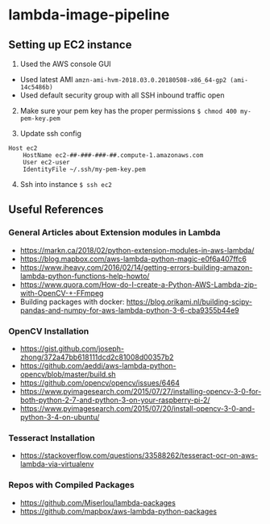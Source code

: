 # lambda-image-pipeline


## Setting up EC2 instance

1) Used the AWS console GUI

* Used latest AMI `amzn-ami-hvm-2018.03.0.20180508-x86_64-gp2 (ami-14c5486b)`
* Used default security group with all SSH inbound traffic open

2) Make sure your pem key has the proper permissions
`$ chmod 400 my-pem-key.pem`

3) Update ssh config

```
Host ec2
    HostName ec2-##-###-###-##.compute-1.amazonaws.com
    User ec2-user
    IdentityFile ~/.ssh/my-pem-key.pem
```

4) Ssh into instance
`$ ssh ec2`


###




## Useful References

### General Articles about Extension modules in Lambda
* https://markn.ca/2018/02/python-extension-modules-in-aws-lambda/
* https://blog.mapbox.com/aws-lambda-python-magic-e0f6a407ffc6
* https://www.iheavy.com/2016/02/14/getting-errors-building-amazon-lambda-python-functions-help-howto/
* https://www.quora.com/How-do-I-create-a-Python-AWS-Lambda-zip-with-OpenCV-+-FFmpeg
* Building packages with docker: https://blog.orikami.nl/building-scipy-pandas-and-numpy-for-aws-lambda-python-3-6-cba9355b44e9

### OpenCV Installation
* https://gist.github.com/joseph-zhong/372a47bb618111dcd2c81008d00357b2
* https://github.com/aeddi/aws-lambda-python-opencv/blob/master/build.sh
* https://github.com/opencv/opencv/issues/6464
* https://www.pyimagesearch.com/2015/07/27/installing-opencv-3-0-for-both-python-2-7-and-python-3-on-your-raspberry-pi-2/
* https://www.pyimagesearch.com/2015/07/20/install-opencv-3-0-and-python-3-4-on-ubuntu/

### Tesseract Installation
* https://stackoverflow.com/questions/33588262/tesseract-ocr-on-aws-lambda-via-virtualenv

### Repos with Compiled Packages
* https://github.com/Miserlou/lambda-packages
* https://github.com/mapbox/aws-lambda-python-packages
